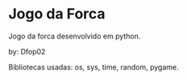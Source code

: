 # Jogo da Forca

Jogo da forca desenvolvido em python.

by: Dfop02

Bibliotecas usadas:
      os,
      sys,
      time,
      random,
      pygame.
  
